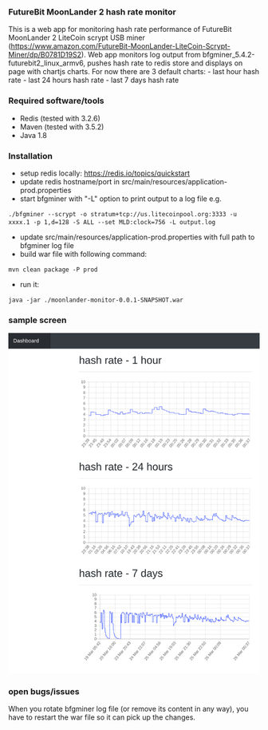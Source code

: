 ### FutureBit MoonLander 2 hash rate monitor

This is a web app for monitoring hash rate performance of FutureBit MoonLander 2 LiteCoin scrypt USB miner (https://www.amazon.com/FutureBit-MoonLander-LiteCoin-Scrypt-Miner/dp/B0781D19S2).
Web app monitors log output from bfgminer_5.4.2-futurebit2_linux_armv6, pushes hash rate to redis store and displays on page with chartjs charts.
For now there are 3 default charts:
    - last hour hash rate
    - last 24 hours hash rate
    - last 7 days hash rate

### Required software/tools

- Redis (tested with 3.2.6)
- Maven (tested with 3.5.2)
- Java 1.8

### Installation

- setup redis locally: https://redis.io/topics/quickstart
- update redis hostname/port in src/main/resources/application-prod.properties
- start bfgminer with "-L" option to print output to a log file e.g.
```
./bfgminer --scrypt -o stratum+tcp://us.litecoinpool.org:3333 -u xxxx.1 -p 1,d=128 -S ALL --set MLD:clock=756 -L output.log
```

- update src/main/resources/application-prod.properties with full path to bfgminer log file
- build war file with following command:
```
mvn clean package -P prod
```
- run it:
```
java -jar ./moonlander-monitor-0.0.1-SNAPSHOT.war
```

### sample screen

![sample screen](https://github.com/waso/moonlander-monitor/blob/master/src/main/resources/moonlander-monitor-dashboard.png)

### open bugs/issues

When you rotate bfgminer log file (or remove its content in any way), you have to restart the war file so it can pick up the changes.
